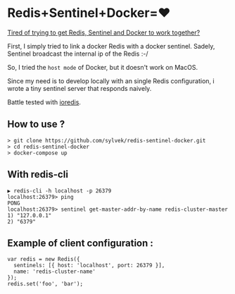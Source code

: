 # Redis+Sentinel+Docker=:heart:

[Tired of trying to get Redis, Sentinel and Docker to work together?](https://redis.io/topics/sentinel#sentinel-docker-nat-and-possible-issues)

First, I simply tried to link a docker Redis with a docker sentinel.
Sadely, Sentinel broadcast the internal ip of the Redis :-/

So,  I tried the `host mode` of Docker, but it doesn't work on MacOS.

Since my need is to develop locally with an single Redis configuration, i wrote a tiny sentinel server that responds naively.

Battle tested with [ioredis](https://ioredis.readthedocs.io/en/stable/README/).

## How to use ?

```
> git clone https://github.com/sylvek/redis-sentinel-docker.git
> cd redis-sentinel-docker
> docker-compose up
```

## With redis-cli

```
▶ redis-cli -h localhost -p 26379
localhost:26379> ping
PONG
localhost:26379> sentinel get-master-addr-by-name redis-cluster-master
1) "127.0.0.1"
2) "6379"
```

## Example of client configuration :

```
var redis = new Redis({
  sentinels: [{ host: 'localhost', port: 26379 }],
  name: 'redis-cluster-name'
});
redis.set('foo', 'bar');
```